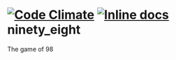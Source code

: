 [![Code Climate](https://codeclimate.com/github/Zrp200/ninety_eight.png)](https://codeclimate.com/github/Zrp200/ninety_eight)
[![Inline docs](http://inch-ci.org/github/Zrp200/ninety_eight.png?branch=master)](http://inch-ci.org/github/Zrp200/ninety_eight)
ninety_eight
============

The game of 98
